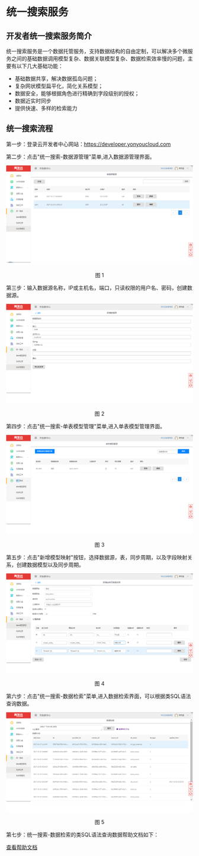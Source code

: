 # 统一搜索服务

## 开发者统一搜索服务简介 ##

统一搜索服务是一个数据托管服务，支持数据结构的自由定制，可以解决多个微服务之间的基础数据调用模型复杂、数据关联模型复杂、数据检索效率慢的问题，主要有以下几大基础功能：

- 基础数据共享，解决数据孤岛问题；
- 复杂网状模型扁平化，简化关系模型；
- 数据安全，能够根据角色进行精确到字段级别的授权；
- 数据近实时同步
- 提供快速、多样的检索能力

## 统一搜索流程 ##

第一步：登录云开发者中心网站：https://developer.yonyoucloud.com

第二步：点击"统一搜索-数据源管理"菜单,进入数据源管理界面。
<div align=center>
<img src="/articles/cloud/3-/images/opensearch-menu.png"/>
</div>
<p align="center">图 1</p>

第三步：输入数据源名称，IP或主机名，端口，只读权限的用户名、密码，创建数据源。
<div align=center>
<img src="/articles/cloud/3-/images/opensearch-addsource.png"/>
</div>
<p align="center">图 2</p>

第四步：点击"统一搜索-单表模型管理"菜单,进入单表模型管理界面。
<div align=center>
<img src="/articles/cloud/3-/images/opensearch-simplemodel.png"/>
</div>
<p align="center">图 3</p>

第五步：点击"新增模型映射"按钮，选择数据源，表，同步周期，以及字段映射关系，创建数据模型以及同步周期。
<div align=center>
<img src="/articles/cloud/3-/images/opensearch-addmodel.png"/>
</div>
<p align="center">图 4</p>

第六步：点击"统一搜索-数据检索"菜单,进入数据检索界面，可以根据类SQL语法查询数据。

<div align=center>
<img src="/articles/cloud/3-/images/opensearch-datasearch.png"/>
</div>
<p align="center">图 5</p>

第七步：统一搜索-数据检索的类SQL语法查询数据帮助文档如下：

<div align=left>
<a href="/articles/cloud/3-/opensearch-help.md" title="帮助文档">查看帮助文档</a>
</div>
